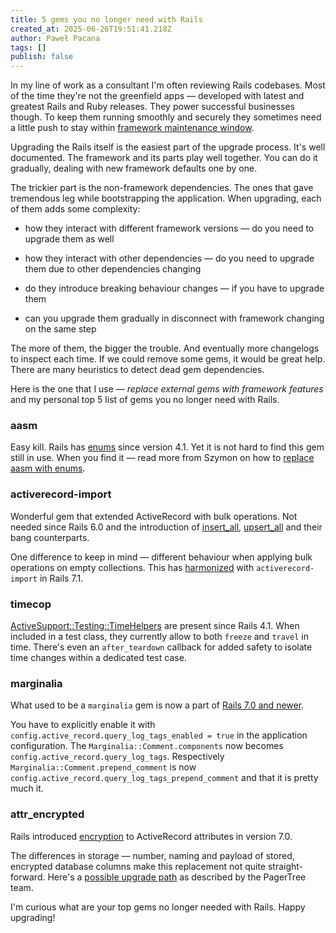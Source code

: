 ```yaml
---
title: 5 gems you no longer need with Rails
created_at: 2025-06-26T19:51:41.218Z
author: Paweł Pacana
tags: []
publish: false
---
```


In my line of work as a consultant I'm often reviewing Rails codebases. Most of the time they're not the greenfield apps — developed with latest and greatest Rails and Ruby releases. They power successful businesses though. To keep them running smoothly and securely they sometimes need a little push to stay within [framework maintenance window](https://endoflife.date/rails).

Upgrading the Rails itself is the easiest part of the upgrade process. It's well documented. The framework and its parts play well together. You can do it gradually, dealing with new framework defaults one by one. 

The trickier part is the non-framework dependencies. The ones that gave tremendous leg while bootstrapping the application. When upgrading, each of them adds some complexity:

 * how they interact with different framework versions — do you need to upgrade them as well

 * how they interact with other dependencies — do you need to upgrade them due to other dependencies changing

 * do they introduce breaking behaviour changes — if you have to upgrade them

 * can you upgrade them gradually in disconnect with framework changing on the same step

The more of them, the bigger the trouble. And eventually more changelogs to inspect each time. If we could remove some gems, it would be great help. There are many heuristics to detect dead gem dependencies. 

Here is the one that I use — *replace external gems with framework features* and my personal top 5 list of gems you no longer need with Rails.

### aasm

Easy kill. Rails has [enums](https://edgeapi.rubyonrails.org/classes/ActiveRecord/Enum.html) since version 4.1. Yet it is not hard to find this gem still in use. When you find it — read more from Szymon on how to [replace aasm with enums](https://blog.arkency.com/replace-aasm-with-rails-enum-today/).

### activerecord-import

Wonderful gem that extended ActiveRecord with bulk operations. Not needed since Rails 6.0 and the introduction of [insert_all](https://edgeapi.rubyonrails.org/classes/ActiveRecord/Relation.html#method-i-insert_all), [upsert_all](https://edgeapi.rubyonrails.org/classes/ActiveRecord/Relation.html#method-i-upsert_all) and their bang counterparts.

One difference to keep in mind — different behaviour when applying bulk operations on empty collections. This has [harmonized](https://github.com/rails/rails/commit/cd3508607da073aaef190ac6a7479557eba121c4) with `activerecord-import` in Rails 7.1.

### timecop

[ActiveSupport::Testing::TimeHelpers](https://edgeapi.rubyonrails.org/classes/ActiveSupport/Testing/TimeHelpers.html) are present since Rails 4.1. When included in a test class, they currently allow to both `freeze` and `travel` in time. There's even an `after_teardown` callback for added safety to isolate time changes within a dedicated test case.

### marginalia

What used to be a `marginalia` gem is now a part of [Rails 7.0 and newer](https://edgeapi.rubyonrails.org/classes/ActiveRecord/QueryLogs.html).

You have to explicitly enable it with `config.active_record.query_log_tags_enabled = true` in the application configuration. The `Marginalia::Comment.components` now becomes `config.active_record.query_log_tags`. Respectively `Marginalia::Comment.prepend_comment` is now `config.active_record.query_log_tags_prepend_comment` and that it is pretty much it.

### attr_encrypted

Rails introduced [encryption](https://guides.rubyonrails.org/active_record_encryption.html) to ActiveRecord attributes in version 7.0.

The differences in storage — number, naming and payload of stored, encrypted database columns make this replacement not quite straight-forward. Here's a [possible upgrade path](https://pagertree.gitbook.io/blog/migrate-attr_encrypted-to-rails-7-active-record-encrypts) as described by the PagerTree team.

I'm curious what are your top gems no longer needed with Rails. Happy upgrading!

